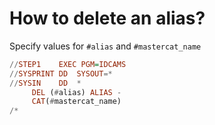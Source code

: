 # How to delete an alias?
Specify values for `#alias` and `#mastercat_name`
```Haskell
//STEP1    EXEC PGM=IDCAMS
//SYSPRINT DD  SYSOUT=*
//SYSIN    DD  *
     DEL (#alias) ALIAS -  
     CAT(#mastercat_name)
/*
```